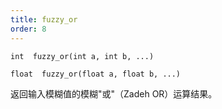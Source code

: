 ```yaml
---
title: fuzzy_or
order: 8
---
```

`int  fuzzy_or(int a, int b, ...)`

`float  fuzzy_or(float a, float b, ...)`

返回输入模糊值的模糊"或"（Zadeh OR）运算结果。
